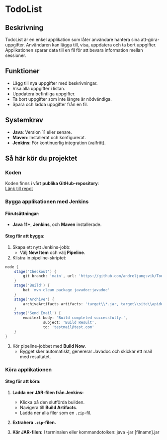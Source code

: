 # TodoList

## Beskrivning
TodoList är en enkel applikation som låter användare hantera sina att-göra-uppgifter. Användaren kan lägga till, visa, uppdatera och ta bort uppgifter. Applikationen sparar data till en fil för att bevara information mellan sessioner.

## Funktioner
- Lägg till nya uppgifter med beskrivningar.
- Visa alla uppgifter i listan.
- Uppdatera befintliga uppgifter.
- Ta bort uppgifter som inte längre är nödvändiga.
- Spara och ladda uppgifter från en fil.

## Systemkrav
- **Java**: Version 11 eller senare.
- **Maven**: Installerat och konfigurerat.
- **Jenkins**: För kontinuerlig integration (valfritt).

## Så här kör du projektet

### Koden
Koden finns i vårt **publika GitHub-repository**:  
[Länk till repot](https://github.com/andreljungsvik/TodoList)


### Bygga applikationen med Jenkins

#### **Förutsättningar:**
- **Java 11+**, **Jenkins**, och **Maven** installerade.

#### **Steg för att bygga:**
1. Skapa ett nytt Jenkins-jobb:
   - Välj **New Item** och välj **Pipeline**.
2. Klistra in pipeline-skriptet:

```groovy
node {
    stage('Checkout') {
        git branch: 'main', url: 'https://github.com/andreljungsvik/TodoList'
    }
    stage('Build') {
        bat 'mvn clean package javadoc:javadoc'
    }
    stage('Archive') {
        archiveArtifacts artifacts: 'target\\*.jar, target\\site\\apidocs\\**'
    }
    stage('Send Email') {
        emailext body: 'Build completed successfully.',
                 subject: 'Build Result',
                 to: 'testmail@test.com'
    }
}
```

3. Kör pipeline-jobbet med **Build Now**.
   - Bygget sker automatiskt, genererar Javadoc och skickar ett mail med resultatet.


### Köra applikationen

#### **Steg för att köra:**
1. **Ladda ner JAR-filen från Jenkins:**
   - Klicka på den slutförda builden.
   - Navigera till **Build Artifacts**.
   - Ladda ner alla filer som en `.zip`-fil.

2. **Extrahera `.zip`-filen.**

3. **Kör JAR-filen:**
   I terminalen eller kommandotolken:
   java -jar [filnamn].jar
